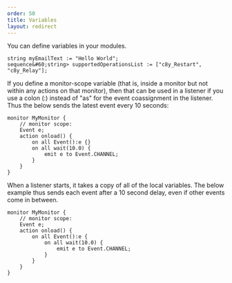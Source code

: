 ```yaml
---
order: 50
title: Variables
layout: redirect
---
```



You can define variables in your modules.

    string myEmailText := "Hello World";
    sequence&#60;string> supportedOperationsList := ["c8y_Restart", "c8y_Relay"];

If you define a monitor-scope variable (that is, inside a monitor but not within any actions on that monitor), then that can be used in a listener if you use a colon (:) instead of "as" for the event coassignment in the listener. Thus the below sends the latest event every 10 seconds:

	monitor MyMonitor {
		// monitor scope:
		Event e;
		action onload() {
			on all Event():e {}
			on all wait(10.0) {
				emit e to Event.CHANNEL;
			}
		}
	}

When a listener starts, it takes a copy of all of the local variables. The below example thus sends each event after a 10 second delay, even if other events come in between.

	monitor MyMonitor {
		// monitor scope:
		Event e;
		action onload() {
			on all Event():e {
				on all wait(10.0) {
					emit e to Event.CHANNEL;
				}
			}
		}
	}

